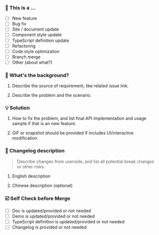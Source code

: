 <!--
First of all, thank you for your contribution! 😄

New feature please send pull request to feature branch, and rest to master branch.
Pull request will be merged after one of collaborators approve.
Please makes sure that these form are filled before submitting your pull request, thank you!

[[中文版模板 / Chinese template](https://github.com/ant-design/ant-design/blob/master/.github/PULL_REQUEST_TEMPLATE/pr_cn.md)]
-->
### 🤔 This is a ...

- [ ] New feature
- [ ] Bug fix
- [ ] Site / document update
- [ ] Component style update
- [ ] TypeScript definition update
- [ ] Refactoring
- [ ] Code style optimization
- [ ] Branch merge
- [ ] Other (about what?)

### 👻 What's the background?

1. Describe the source of requirement, like related issue link.

2. Describe the problem and the scenario.

### 💡 Solution

1. How to fix the problem, and list final API implementation and usage sample if that is an new feature.

2. GIF or snapshot should be provided if includes UI/interactive modification.

### 📝 Changelog description

> Describe changes from userside, and list all potential break changes or other risks.

1. English description

2. Chinese description (optional)

### ☑️ Self Check before Merge

- [ ] Doc is updated/provided or not needed
- [ ] Demo is updated/provided or not needed
- [ ] TypeScript definition is updated/provided or not needed
- [ ] Changelog is provided or not needed
